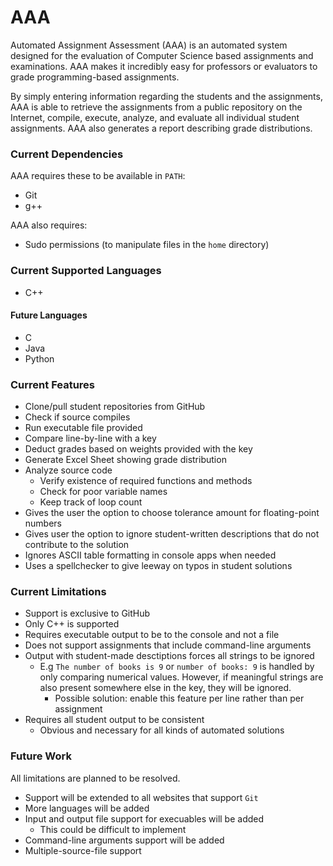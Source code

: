 # AAA

Automated Assignment Assessment (AAA) is an automated system designed for the evaluation of Computer Science based assignments and examinations. AAA makes it incredibly easy for professors or evaluators to grade programming-based assignments.

By simply entering information regarding the students and the assignments, AAA is able to retrieve the assignments from a public repository on the Internet, compile, execute, analyze, and evaluate all individual student assignments. AAA also generates a report describing grade distributions.

### Current Dependencies
AAA requires these to be available in `PATH`:
* Git
* g++

AAA also requires:
* Sudo permissions (to manipulate files in the `home` directory)

### Current Supported Languages
* C++

#### Future Languages
* C
* Java
* Python

### Current Features
* Clone/pull student repositories from GitHub
* Check if source compiles
* Run executable file provided
* Compare line-by-line with a key
* Deduct grades based on weights provided with the key
* Generate Excel Sheet showing grade distribution
* Analyze source code 
    * Verify existence of required functions and methods
    * Check for poor variable names
    * Keep track of loop count
* Gives the user the option to choose tolerance amount for floating-point numbers
* Gives user the option to ignore student-written descriptions that do not contribute to the solution
* Ignores ASCII table formatting in console apps when needed
* Uses a spellchecker to give leeway on typos in student solutions

### Current Limitations
* Support is exclusive to GitHub
* Only C++ is supported
* Requires executable output to be to the console and not a file
* Does not support assignments that include command-line arguments
* Output with student-made desctiptions forces all strings to be ignored
    * E.g `The number of books is 9` or `number of books: 9` is handled by only comparing numerical values. However, if meaningful strings are also present somewhere else in the key, they will be ignored.
      * Possible solution: enable this feature per line rather than per assignment
* Requires all student output to be consistent
  * Obvious and necessary for all kinds of automated solutions

### Future Work
All limitations are planned to be resolved.
* Support will be extended to all websites that support `Git`
* More languages will be added
* Input and output file support for execuables will be added
  * This could be difficult to implement
* Command-line arguments support will be added
* Multiple-source-file support


